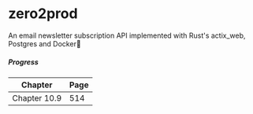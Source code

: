 # zero2prod

An email newsletter subscription API implemented with Rust's actix_web, Postgres
and Docker🦀

##### Progress

| Chapter      | Page |
| ------------ | ---- |
| Chapter 10.9 | 514  |

